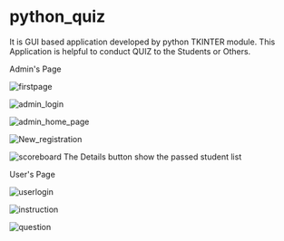 # python_quiz
It is GUI based application developed by python TKINTER module.
This Application is helpful to conduct QUIZ to the Students or Others.

Admin's Page

![firstpage](https://user-images.githubusercontent.com/107765597/225629094-3374b508-b4bf-4fab-aac8-61d24d92aaeb.PNG)


![admin_login](https://user-images.githubusercontent.com/107765597/225630439-3aab8c7c-1bdf-4bdb-a7ae-b00a6220e944.PNG)


![admin_home_page](https://user-images.githubusercontent.com/107765597/225630391-9e4a39ee-f2bc-480c-8f07-9a29825e62bf.PNG)


![New_registration](https://user-images.githubusercontent.com/107765597/225631416-a38c1043-a5cc-42ae-8341-bbcfc930b2bb.PNG)


![scoreboard](https://user-images.githubusercontent.com/107765597/225631457-947e2dd0-6106-49ed-a7a8-03429d14bb86.PNG)
The Details button show the passed student list

User's Page


![userlogin](https://user-images.githubusercontent.com/107765597/225631923-18dcf947-f23f-414a-b539-17ec99ba535e.PNG)



![instruction](https://user-images.githubusercontent.com/107765597/225632307-59289248-bf0e-4c13-becc-c1ef78581a61.PNG)



![question](https://user-images.githubusercontent.com/107765597/225632591-3d563f5b-b7ad-499d-8f01-cf5d59961057.PNG)
